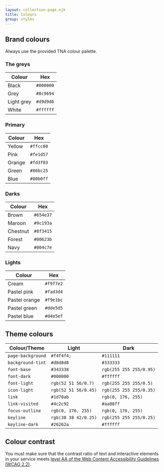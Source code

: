 ```yaml
---
layout: collection-page.njk
title: Colours
group: styles
---
```


## Brand colours

Always use the provided TNA colour palette.

### The greys

| Colour        | Hex                                                                          |
| ------------- | ---------------------------------------------------------------------------- |
| Black         | <span class="tna-colour-swatch" style="background:#000000"></span> `#000000` |
| Grey          | <span class="tna-colour-swatch" style="background:#8c9694"></span> `#8c9694` |
| Light grey    | <span class="tna-colour-swatch" style="background:#d9d9d6"></span> `#d9d9d6` |
| White         | <span class="tna-colour-swatch" style="background:#ffffff"></span> `#ffffff` |



### Primary

| Colour        | Hex                                                                          |
| ------------- | ---------------------------------------------------------------------------- |
| Yellow        | <span class="tna-colour-swatch" style="background:#ffcc00"></span> `#ffcc00` |
| Pink          | <span class="tna-colour-swatch" style="background:#fe1d57"></span> `#fe1d57` |
| Orange        | <span class="tna-colour-swatch" style="background:#fd3f03"></span> `#fd3f03` |
| Green         | <span class="tna-colour-swatch" style="background:#86bc25"></span> `#86bc25` |
| Blue          | <span class="tna-colour-swatch" style="background:#00b0ff"></span> `#00b0ff` |

### Darks

| Colour        | Hex                                                                          |
| ------------- | ---------------------------------------------------------------------------- |
| Brown         | <span class="tna-colour-swatch" style="background:#654e37"></span> `#654e37` |
| Maroon        | <span class="tna-colour-swatch" style="background:#9c193a"></span> `#9c193a` |
| Chestnut      | <span class="tna-colour-swatch" style="background:#8f3415"></span> `#8f3415` |
| Forest        | <span class="tna-colour-swatch" style="background:#00623b"></span> `#00623b` |
| Navy          | <span class="tna-colour-swatch" style="background:#004c7e"></span> `#004c7e` |

### Lights

| Colour        | Hex                                                                          |
| ------------- | ---------------------------------------------------------------------------- |
| Cream         | <span class="tna-colour-swatch" style="background:#f9f7e2"></span> `#f9f7e2` |
| Pastel pink   | <span class="tna-colour-swatch" style="background:#fad3d4"></span> `#fad3d4` |
| Pastel orange | <span class="tna-colour-swatch" style="background:#f9e1bc"></span> `#f9e1bc` |
| Pastel green  | <span class="tna-colour-swatch" style="background:#dde5d5"></span> `#dde5d5` |
| Pastel blue   | <span class="tna-colour-swatch" style="background:#d4e5ef"></span> `#d4e5ef` |

## Theme colours

| Colour/Theme                       | Light                                                                        | Dark                                                                         |
| ---------------------------------- | ---------------------------------------------------------------------------- | ---------------------------------------------------------------------------- |
| `page-background`                  | <span class="tna-colour-swatch" style="background:#f4f4f4;"></span> `#f4f4f4;` | <span class="tna-colour-swatch" style="background:#111111"></span> `#111111` |
| `background-tint`                  | <span class="tna-colour-swatch" style="background:#d8d8d8"></span> `#d8d8d8` | <span class="tna-colour-swatch" style="background:#333333"></span> `#333333` |
| `font-base`                        | <span class="tna-colour-swatch" style="background:#343338"></span> `#343338` | <span class="tna-colour-swatch" style="background:rgb(255 255 255/0.95)"></span> `rgb(255 255 255/0.95)` |
| `font-dark`                        | <span class="tna-colour-swatch" style="background:#000000"></span> `#000000` | <span class="tna-colour-swatch" style="background:#ffffff"></span> `#ffffff` |
| `font-light`                       | <span class="tna-colour-swatch" style="background:rgb(52 51 56/0.7)"></span> `rgb(52 51 56/0.7)` | <span class="tna-colour-swatch" style="background:rgb(255 255 255/0.5)"></span> `rgb(255 255 255/0.5)` |
| `icon-light`                       | <span class="tna-colour-swatch" style="background:rgb(52 51 56/0.45)"></span> `rgb(52 51 56/0.45)` | <span class="tna-colour-swatch" style="background:rgb(255 255 255/0.35)"></span> `rgb(255 255 255/0.35)` |
| `link`                             | <span class="tna-colour-swatch" style="background:#1d70ab"></span> `#1d70ab` | <span class="tna-colour-swatch" style="background:rgb(0, 176, 255)"></span> `rgb(0, 176, 255)` |
| `link-visited`                     | <span class="tna-colour-swatch" style="background:#4c2c92"></span> `#4c2c92` | <span class="tna-colour-swatch" style="background:#aa88ff"></span> `#aa88ff` |
| `focus-outline`                    | <span class="tna-colour-swatch" style="background:rgb(0, 176, 255)"></span> `rgb(0, 176, 255)` | <span class="tna-colour-swatch" style="background:rgb(0, 176, 255)"></span> `rgb(0, 176, 255)` |
| `keyline`                          | <span class="tna-colour-swatch" style="background:rgb(38 38 42/0.25)"></span> `rgb(38 38 42/0.25)` | <span class="tna-colour-swatch" style="background:rgb(255 255 255/0.25)"></span> `rgb(255 255 255/0.25)` |
| `keyline-dark`                     | <span class="tna-colour-swatch" style="background:#26262a"></span> `#26262a` | <span class="tna-colour-swatch" style="background:#ffffff"></span> `#ffffff` |

<!--
### Buttons

| Colour/Theme                       | Light                                                                        | Dark                                                                         |
| ---------------------------------- | ---------------------------------------------------------------------------- | ---------------------------------------------------------------------------- |
| `button-text`                      | <span class="tna-colour-swatch" style="background:#ffffff"></span> `#ffffff` | <span class="tna-colour-swatch" style="background:#ff00aa"></span> `#ff00aa` |
| `button-background`                | <span class="tna-colour-swatch" style="background:#000000"></span> `#000000` | <span class="tna-colour-swatch" style="background:#ff00aa"></span> `#ff00aa` |
| `button-hover-text`                | <span class="tna-colour-swatch" style="background:#000000"></span> `#000000` | <span class="tna-colour-swatch" style="background:#ff00aa"></span> `#ff00aa` |
| `button-hover-background`          | <span class="tna-colour-swatch" style="background:#ffffff"></span> `#ffffff` | <span class="tna-colour-swatch" style="background:#ff00aa"></span> `#ff00aa` |

### Contrasting sections

| Colour/Theme                       | Light                                                                        | Dark                                                                         |
| ---------------------------------- | ---------------------------------------------------------------------------- | ---------------------------------------------------------------------------- |
| `contrast-background`              | <span class="tna-colour-swatch" style="background:#1e1e1e"></span> `#1e1e1e` | <span class="tna-colour-swatch" style="background:#ff00aa"></span> `#ff00aa` |
| `contrast-font-base`               | <span class="tna-colour-swatch" style="background:#ffffff"></span> `#ffffff` | <span class="tna-colour-swatch" style="background:#ff00aa"></span> `#ff00aa` |
| `contrast-font-dark`               | <span class="tna-colour-swatch" style="background:#ffffff"></span> `#ffffff` | <span class="tna-colour-swatch" style="background:#ff00aa"></span> `#ff00aa` |
| `contrast-font-light`              | <span class="tna-colour-swatch" style="background:rgb(255 255 255/0.7)"></span> `rgb(255 255 255/0.7)` | <span class="tna-colour-swatch" style="background:#ff00aa"></span> `#ff00aa` |
| `contrast-icon-light`              | <span class="tna-colour-swatch" style="background:rgb(255 255 255/0.45)"></span> `rgb(255 255 255/0.45)` | <span class="tna-colour-swatch" style="background:#ff00aa"></span> `#ff00aa` |
| `contrast-link`                    | <span class="tna-colour-swatch" style="background:#ffffff"></span> `#ffffff` | <span class="tna-colour-swatch" style="background:#ff00aa"></span> `#ff00aa` |
| `contrast-link-visited`            | <span class="tna-colour-swatch" style="background:#ffffff"></span> `#ffffff` | <span class="tna-colour-swatch" style="background:#ff00aa"></span> `#ff00aa` |
| `contrast-keyline`                 | <span class="tna-colour-swatch" style="background:rgb(255 255 255/0.5)"></span> `rgb(255 255 255/0.5)` | <span class="tna-colour-swatch" style="background:#ff00aa"></span> `#ff00aa` |
| `contrast-keyline-dark`            | <span class="tna-colour-swatch" style="background:rgb(255 255 255/0.8)"></span> `rgb(255 255 255/0.8)` | <span class="tna-colour-swatch" style="background:#ff00aa"></span> `#ff00aa` |
| `contrast-button-text`             | <span class="tna-colour-swatch" style="background:#000000"></span> `#000000` | <span class="tna-colour-swatch" style="background:#ff00aa"></span> `#ff00aa` |
| `contrast-button-background`       | <span class="tna-colour-swatch" style="background:#ffffff"></span> `#ffffff` | <span class="tna-colour-swatch" style="background:#ff00aa"></span> `#ff00aa` |
| `contrast-button-hover-text`       | <span class="tna-colour-swatch" style="background:#ffffff"></span> `#ffffff` | <span class="tna-colour-swatch" style="background:#ff00aa"></span> `#ff00aa` |
| `contrast-button-hover-background` | <span class="tna-colour-swatch" style="background:#000000"></span> `#000000` | <span class="tna-colour-swatch" style="background:#ff00aa"></span> `#ff00aa` |

### Accented sections

| Colour/Theme                       | Light                                                                        | Dark                                                                         |
| ---------------------------------- | ---------------------------------------------------------------------------- | ---------------------------------------------------------------------------- |
| `accent`                           | <span class="tna-colour-swatch" style="background:#d9d9d6"></span> `#d9d9d6` | <span class="tna-colour-swatch" style="background:#ff00aa"></span> `#ff00aa` |
| `accent-background`                | <span class="tna-colour-swatch" style="background:#111"></span> `#111` | <span class="tna-colour-swatch" style="background:#ff00aa"></span> `#ff00aa` |
| `accent-background-light`          | <span class="tna-colour-swatch" style="background:#d9d9d6"></span> `#d9d9d6` | <span class="tna-colour-swatch" style="background:#ff00aa"></span> `#ff00aa` |
| `accent-font-base`                 | <span class="tna-colour-swatch" style="background:#ffffff"></span> `#ffffff` | <span class="tna-colour-swatch" style="background:#ff00aa"></span> `#ff00aa` |
| `accent-font-dark`                 | <span class="tna-colour-swatch" style="background:#ffffff"></span> `#ffffff` | <span class="tna-colour-swatch" style="background:#ff00aa"></span> `#ff00aa` |
| `accent-font-light`                | <span class="tna-colour-swatch" style="background:rgb(255 255 255/0.7)"></span> `rgb(255 255 255/0.7)` | <span class="tna-colour-swatch" style="background:#ff00aa"></span> `#ff00aa` |
| `accent-icon-light`                | <span class="tna-colour-swatch" style="background:rgb(255 255 255/0.45)"></span> `rgb(255 255 255/0.45)` | <span class="tna-colour-swatch" style="background:#ff00aa"></span> `#ff00aa` |
| `accent-link`                      | <span class="tna-colour-swatch" style="background:#ffffff"></span> `#ffffff` | <span class="tna-colour-swatch" style="background:#ff00aa"></span> `#ff00aa` |
| `accent-link-visited`              | <span class="tna-colour-swatch" style="background:#b9f"></span> `#b9f` | <span class="tna-colour-swatch" style="background:#ff00aa"></span> `#ff00aa` |
| `accent-keyline`                   | <span class="tna-colour-swatch" style="background:rgb(255 255 255/0.5)"></span> `rgb(255 255 255/0.5)` | <span class="tna-colour-swatch" style="background:#ff00aa"></span> `#ff00aa` |
| `accent-keyline-dark`              | <span class="tna-colour-swatch" style="background:rgb(255 255 255/0.8)"></span> `rgb(255 255 255/0.8)` | <span class="tna-colour-swatch" style="background:#ff00aa"></span> `#ff00aa` |
| `button-accent-text`               | <span class="tna-colour-swatch" style="background:#000000"></span> `#000000` | <span class="tna-colour-swatch" style="background:#ff00aa"></span> `#ff00aa` |
| `button-accent-background`         | <span class="tna-colour-swatch" style="background:rgb(140, 150, 148)"></span> `rgb(140, 150, 148)` | <span class="tna-colour-swatch" style="background:#ff00aa"></span> `#ff00aa` |
-->

## Colour contrast

You must make sure that the contrast ratio of text and interactive elements in your service meets [level AA of the Web Content Accessibility Guidelines (WCAG 2.2)](https://www.w3.org/TR/WCAG22/#contrast-minimum).
